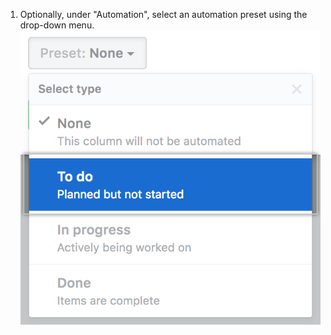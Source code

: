 1. Optionally, under "Automation", select an automation preset using the drop-down menu. ![Selecionar automação predefinida no menu](/assets/images/help/projects/select-automation.png)
